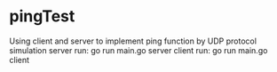 # pingTest
Using client and server to implement ping function by UDP protocol simulation
server run: go run main.go server
client run: go run main.go client
